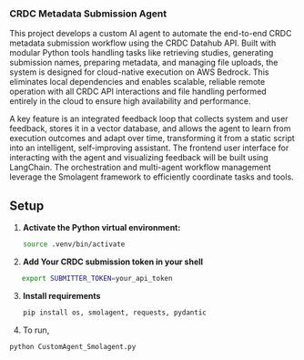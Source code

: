 ### **CRDC Metadata Submission Agent**

This project develops a custom AI agent to automate the end-to-end CRDC metadata submission workflow using the CRDC Datahub API. Built with modular Python tools handling tasks like retrieving studies, generating submission names, preparing metadata, and managing file uploads, the system is designed for cloud-native execution on AWS Bedrock. This eliminates local dependencies and enables scalable, reliable remote operation with all CRDC API interactions and file handling performed entirely in the cloud to ensure high availability and performance.

A key feature is an integrated feedback loop that collects system and user feedback, stores it in a vector database, and allows the agent to learn from execution outcomes and adapt over time, transforming it from a static script into an intelligent, self-improving assistant. The frontend user interface for interacting with the agent and visualizing feedback will be built using LangChain. The orchestration and multi-agent workflow management leverage the Smolagent framework to efficiently coordinate tasks and tools.



## Setup
1. **Activate the Python virtual environment:**

   ```bash
   source .venv/bin/activate
   ```

2. **Add Your CRDC  submission token in your shell**
```bash
   export SUBMITTER_TOKEN=your_api_token
```

3. **Install requirements**
   ```bash
   pip install os, smolagent, requests, pydantic
   ```

4. To run,

```bash
python CustomAgent_Smolagent.py
```    
